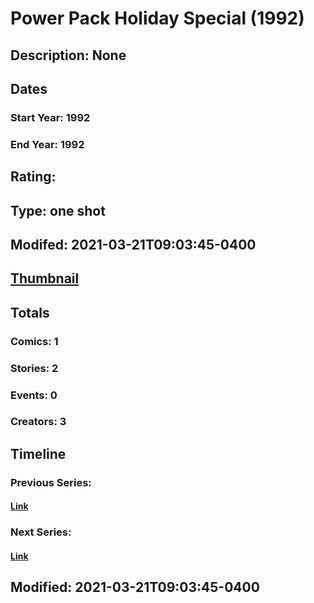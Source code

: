 # Power Pack Holiday Special (1992)
## Description: None
## Dates
### Start Year: 1992
### End Year: 1992
## Rating: 
## Type: one shot
## Modifed: 2021-03-21T09:03:45-0400
## [Thumbnail](http://i.annihil.us/u/prod/marvel/i/mg/b/40/image_not_available.jpg)
## Totals
### Comics: 1
### Stories: 2
### Events: 0
### Creators: 3
## Timeline
### Previous Series: 
#### [Link]()
### Next Series: 
#### [Link]()
## Modified: 2021-03-21T09:03:45-0400